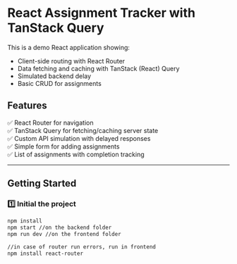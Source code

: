 # React Assignment Tracker with TanStack Query

This is a demo React application showing:

- Client-side routing with React Router
- Data fetching and caching with TanStack (React) Query
- Simulated backend delay
- Basic CRUD for assignments

## Features

✅ React Router for navigation  
✅ TanStack Query for fetching/caching server state  
✅ Custom API simulation with delayed responses  
✅ Simple form for adding assignments  
✅ List of assignments with completion tracking  

---

## Getting Started

### 1️⃣ Initial the project

```bash
npm install
npm start //on the backend folder
npm run dev //on the frontend folder

//in case of router run errors, run in frontend
npm install react-router